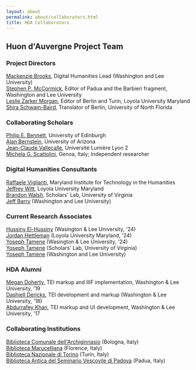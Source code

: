 ```yaml
---
layout: about
permalink: about/collaborators.html
title: HDA Collaborators
---
```

<div class="container-fluid">
    <div class="row" id="index-content">
        <div class="credits">
            <h2>Huon d'Auvergne Project Team</h2>
                <div class="participant_section">
                <h3>Project Directors</h3>
                    <a href="http://library.wlu.edu/about/library-directory/mackenzie-brooks">Mackenzie Brooks</a>, Digital Humanities Lead (Washington and Lee University)<br>
                    <a href="https://www.wlu.edu/romance-languages-department/faculty-and-staff/profile?ID=x9689">Stephen P. McCormick</a>, Editor of Padua and the Barbieri fragment, Washington and Lee University<br>
                    <a href="http://www.loyola.edu/academic/modernlanguages/faculty/italian/morgan.aspx">Leslie Zarker Morgan</a>, Editor of Berlin and Turin, Loyola University Maryland<br>
                    <a href="http://www.unf.edu/bio/N00009290">Shira Schwam-Baird</a>, Translator of Berlin, University of North Florida
                </div>
                <div class="participant_section">
                <h3>Collaborating Scholars</h3>
                    <a href="http://www.ed.ac.uk/profile/philip-bennett">Philip E. Bennett</a>, University of Edinburgh<br>
                    <a href="http://history.arizona.edu/alan-bernstein">Alan Bernstein</a>, University of Arizona<br>
                    <a href="http://ciham.ish-lyon.cnrs.fr/membres/jean-claude-vallecalle">Jean-Claude Vallecalle</a>, Université Lumière Lyon 2<br>
                    <a href="http://independent.academia.edu/MichelaGScattolini">Michela G. Scattolini</a>, Genoa, Italy; Independent researcher
                </div>
                <div class="participant_section">
                <h3 id="sub-header">Digital Humanities Consultants</h3>
                    <a href="https://mith.umd.edu/people/person/raffaele-viglianti/">Raffaele Viglianti</a>, Maryland Institute for Technology in the Humanities<br>
                    <a href="http://jeffreycwitt.com/">Jeffrey Witt</a>, Loyola University Maryland<br>
                    <a href="http://scholarslab.org/people/brandon-walsh/>Brandon Walsh">Brandon Walsh</a>, Scholars' Lab, University of Virginia<br>
                    <a href="http://library.wlu.edu/about/library-directory/jeff-barry">Jeff Barry</a> (Washington and Lee University)<br>
                </div> 
                <div class="participant_section">
                <h3 id="sub-header">Current Research Associates</h3>
                    <a href="">Hussiny El-Hussiny</a> (Wasington & Lee University, '24)<br>
                    <a href="">Jordan Hettleman</a> (Loyola University Maryland, '24)<br>
                    <a href="">Yoseph Tamene</a> (Wasington & Lee University, '24)<br>
                    <a href="http://scholarslab.org/people/brandon-walsh/>Brandon Walsh">Yoseph Tamene</a> (Scholars' Lab, University of Virginia)<br>
                    <a href="http://library.wlu.edu/about/library-directory/jeff-barry">Yoseph Tamene</a> (Washington and Lee University)<br>
                </div>
                <div class="participant_section">
                <h3 id="sub-header">HDA Alumni</h3>
                    <a href="">Megan Doherty</a>, TEI markup and IIIF implementation, Washington & Lee University, '19<br>
                    <a href="">Dashiell Dericks</a>, TEI development and markup (Washington & Lee University, '18)<br>
                    <a href="">Abdurrafey Khan</a>, TEI markup and UI development, Washington & Lee University, '17<br>
                </div>
                <div class="participant_section">
                <h3>Collaborating Institutions</h3>
                    <a href="http://www.archiginnasio.it/">Biblioteca Comunale dell'Archiginnasio</a> (Bologna, Italy)<br>
                    <a href="http://www.maru.firenze.sbn.it/">Biblioteca Marucelliana</a> (Florence, Italy)<br>
                    <a href="http://www.bnto.librari.beniculturali.it/">Biblioteca Nazionale di Torino</a> (Turin, Italy)<br>
                    <a href="http://www.bibliotecaseminariopda.it/">Biblioteca Antica del Seminario Vescovile di Padova</a> (Padua, Italy)<br>
                </div> 
        </div>
    </div>
</div>


<!-- ## We would like to thank for their support:
National Endowment for the Humanities (Award RQ-50735-13), 2013-2017. 

And for their collaboration:
* Biblioteca dell'Archiginnasio, Bologna
* Kupferstichkabinett, Berlin
* Biblioteca Marucelliana, Florence
* Biblioteca Nazionale Universitaria, Turin
* Biblioteca del Seminario Vescovile, Padua -->